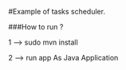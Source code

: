 #Example of tasks scheduler.

###How to run ?

1 --> sudo mvn install

2 --> run app As Java Application


